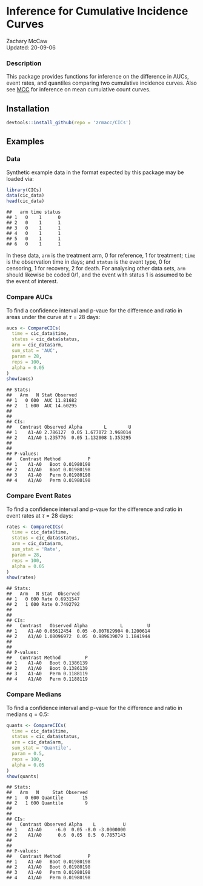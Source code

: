 # Inference for Cumulative Incidence Curves

Zachary McCaw <br>
Updated: 20-09-06


### Description

This package provides functions for inference on the difference in AUCs, event rates, and quantiles comparing two cumulative incidence curves. Also see [MCC](https://github.com/zrmacc/MCC) for inference on mean cumulative count curves. 

## Installation


```r
devtools::install_github(repo = 'zrmacc/CICs')
```

## Examples

### Data

Synthetic example data in the format expected by this package may be loaded via:


```r
library(CICs)
data(cic_data)
head(cic_data)
```

```
##   arm time status
## 1   0    1      0
## 2   0    1      1
## 3   0    1      1
## 4   0    1      1
## 5   0    1      1
## 6   0    1      1
```

In these data, `arm` is the treatment arm, 0 for reference, 1 for treatment; `time` is the observation time in days; and `status` is the event type, 0 for censoring, 1 for recovery, 2 for death. For analysing other data sets, `arm` should likewise be coded 0/1, and the event with status 1 is assumed to be the event of interest. 

### Compare AUCs

To find a confidence interval and p-vaue for the difference and ratio in areas under the curve at $\tau = 28$ days:

```r
aucs <- CompareCICs(
  time = cic_data$time,
  status = cic_data$status,
  arm = cic_data$arm,
  sum_stat = 'AUC',
  param = 28,
  reps = 100,
  alpha = 0.05
)
show(aucs)
```

```
## Stats:
##   Arm   N Stat Observed
## 1   0 600  AUC 11.81682
## 2   1 600  AUC 14.60295
## 
## 
## CIs:
##   Contrast Observed Alpha        L        U
## 1    A1-A0 2.786127  0.05 1.677072 3.968014
## 2    A1/A0 1.235776  0.05 1.132008 1.353295
## 
## 
## P-values:
##   Contrast Method          P
## 1    A1-A0   Boot 0.01980198
## 2    A1/A0   Boot 0.01980198
## 3    A1-A0   Perm 0.01980198
## 4    A1/A0   Perm 0.01980198
```

### Compare Event Rates

To find a confidence interval and p-vaue for the difference and ratio in event rates at $\tau = 28$ days:

```r
rates <- CompareCICs(
  time = cic_data$time,
  status = cic_data$status,
  arm = cic_data$arm,
  sum_stat = 'Rate',
  param = 28,
  reps = 100,
  alpha = 0.05
)
show(rates)
```

```
## Stats:
##   Arm   N Stat  Observed
## 1   0 600 Rate 0.6931547
## 2   1 600 Rate 0.7492792
## 
## 
## CIs:
##   Contrast   Observed Alpha            L         U
## 1    A1-A0 0.05612454  0.05 -0.007629904 0.1200614
## 2    A1/A0 1.08096972  0.05  0.989639079 1.1841944
## 
## 
## P-values:
##   Contrast Method         P
## 1    A1-A0   Boot 0.1386139
## 2    A1/A0   Boot 0.1386139
## 3    A1-A0   Perm 0.1188119
## 4    A1/A0   Perm 0.1188119
```

### Compare Medians

To find a confidence interval and p-vaue for the difference and ratio in medians $q = 0.5$:

```r
quants <- CompareCICs(
  time = cic_data$time,
  status = cic_data$status,
  arm = cic_data$arm,
  sum_stat = 'Quantile',
  param = 0.5,
  reps = 100,
  alpha = 0.05
)
show(quants)
```

```
## Stats:
##   Arm   N     Stat Observed
## 1   0 600 Quantile       15
## 2   1 600 Quantile        9
## 
## 
## CIs:
##   Contrast Observed Alpha    L          U
## 1    A1-A0     -6.0  0.05 -8.0 -3.0000000
## 2    A1/A0      0.6  0.05  0.5  0.7857143
## 
## 
## P-values:
##   Contrast Method          P
## 1    A1-A0   Boot 0.01980198
## 2    A1/A0   Boot 0.01980198
## 3    A1-A0   Perm 0.01980198
## 4    A1/A0   Perm 0.01980198
```
